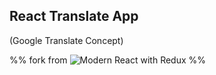 ## React Translate App 
(Google Translate Concept)

%% fork from ![Modern React with Redux](https://codesandbox.io/s/react-jg4cq) %%
